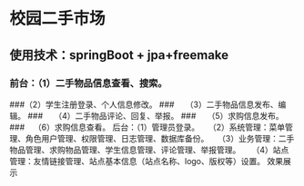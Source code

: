 # 校园二手市场
## 使用技术：springBoot + jpa+freemake
###  前台：（1）二手物品信息查看、搜索。
###（2）学生注册登录、个人信息修改。
###     （3）二手物品信息发布、编辑。
###     （4）二手物品评论、回复、举报。
###     （5）求购信息发布。
###    （6）求购信息查看。
	  后台：（1）管理员登录。
   （2）系统管理：菜单管理、角色用户管理、权限管理、日志管理、数据库备份。
   （3）业务管理：二手物品管理、求购物品管理、学生信息管理、评论管理、举报管理。
    （4）站点管理：友情链接管理、站点基本信息（站点名称、logo、版权等）设置。
  效果展示
